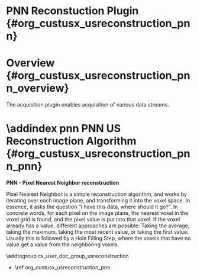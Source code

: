 PNN Reconstuction Plugin {#org_custusx_usreconstruction_pnn}
===================

Overview {#org_custusx_usreconstruction_pnn_overview}
========================

The acquisition plugin enables acquisition of various data streams. 

\addindex pnn
PNN US Reconstruction Algorithm {#org_custusx_usreconstruction_pnn_pnn}
===========================================================

<b>PNN - Pixel Nearest Neighbor reconstruction</b>

Pixel Nearest Neighbor is a simple reconstruction algorithm, and works by iterating over each image plane, and transforming it into the voxel space. In essence, it asks the question “I have this data, where should it go?”. In concrete words, for each pixel on the image plane, the nearest voxel in the voxel grid is found, and the pixel value is put into that voxel. If the voxel already has a value, different approaches are possible: Taking the average, taking the maximum, taking the most recent value, or taking the first value. Usually this is followed by a Hole Filling Step, where the voxels that have no value get a value from the neighboring voxels.

\addtogroup cx_user_doc_group_usreconstruction

* \ref org_custusx_usreconstruction_pnn
